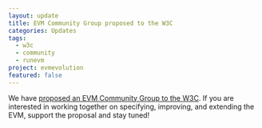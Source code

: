 ```yaml
---
layout: update
title: EVM Community Group proposed to the W3C
categories: Updates
tags:
  - w3c
  - community
  - runevm
project: evmevolution
featured: false
---
```

We have [proposed an EVM Community Group to the W3C](https://www.w3.org/community/blog/2019/04/22/proposed-group-evm-community-group/). If you are interested in working together on specifying, improving, and extending the EVM, support the proposal and stay tuned!
